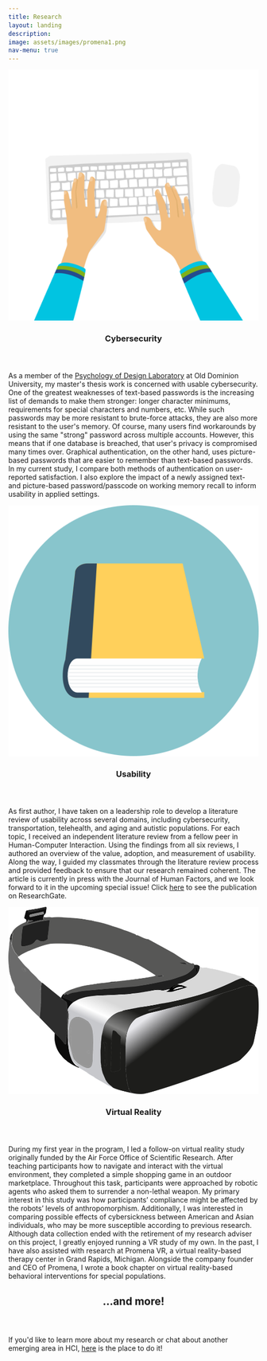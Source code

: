 ```yaml
---
title: Research
layout: landing
description: 
image: assets/images/promena1.png
nav-menu: true
---
```


<!-- Main -->
<div id="main">

<!-- One -->
<!--<section id="one">
	<div class="inner">
		<header class="major">
			<h2>Sed amet aliquam</h2>
		</header>
		<p>Nullam et orci eu lorem consequat tincidunt vivamus et sagittis magna sed nunc rhoncus condimentum sem. In efficitur ligula tate urna. Maecenas massa vel lacinia pellentesque lorem ipsum dolor. Nullam et orci eu lorem consequat tincidunt. Vivamus et sagittis libero. Nullam et orci eu lorem consequat tincidunt vivamus et sagittis magna sed nunc rhoncus condimentum sem. In efficitur ligula tate urna.</p>
	</div>
</section>-->

<!-- Two -->
<section id="two" class="spotlights">
	<section>
		<a href="generic.html" class="image">
			<img src="assets/images/keyboard.png" alt="" data-position="center center" />
		</a>
		<div class="content">
			<div class="inner">
				<header class="major">
					<h3>Cybersecurity</h3>
				</header>
				<p>As a member of the <a href="http://www.psychofdesign.com/">Psychology of Design Laboratory</a> at Old Dominion University, my master's thesis work is concerned with usable cybersecurity. One of the greatest weaknesses of text-based passwords is the increasing list of demands to make them stronger: longer character minimums, requirements for special characters and numbers, etc. While such passwords may be more resistant to brute-force attacks, they are also more resistant to the user's memory. Of course, many users find workarounds by using the same "strong" password across multiple accounts. However, this means that if one database is breached, that user's privacy is compromised many times over. Graphical authentication, on the other hand, uses picture-based passwords that are easier to remember than text-based passwords. In my current study, I compare both methods of authentication on user-reported satisfaction. I also explore the impact of a newly assigned text- and picture-based password/passcode on working memory recall to inform usability in applied settings.</p>
				<!--<ul class="actions">
					<li><a href="generic.html" class="button">Learn more</a></li>
				</ul>-->
			</div>
		</div>
	</section>
	<section>
		<a href="generic.html" class="image">
			<img src="assets/images/book.png" alt="" data-position="top center" />
		</a>
		<div class="content">
			<div class="inner">
				<header class="major">
					<h3>Usability</h3>
				</header>
				<p>As first author, I have taken on a leadership role to develop a literature review of usability across several domains, including cybersecurity, transportation, telehealth, and aging and autistic populations. For each topic, I received an independent literature review from a fellow peer in Human-Computer Interaction. Using the findings from all six reviews, I authored an overview of the value, adoption, and measurement of usability. Along the way, I guided my classmates through the literature review process and provided feedback to ensure that our research remained coherent. The article is currently in press with the Journal of Human Factors, and we look forward to it in the upcoming special issue! Click <a href="https://www.researchgate.net/publication/337720935_Usability_Adoption_Measurement_Value">here</a> to see the publication on ResearchGate.</p>
				<!--<ul class="actions">
					<li><a href="generic.html" class="button">Learn more</a></li>
				</ul>-->
			</div>
		</div>
	</section>
	<section>
		<a href="generic.html" class="image">
			<img src="assets/images/vr.png" alt="" data-position="25% 25%" />
		</a>
		<div class="content">
			<div class="inner">
				<header class="major">
					<h3>Virtual Reality</h3>
				</header>
				<p>During my first year in the program, I led a follow-on virtual reality study originally funded by the Air Force Office of Scientific Research. After teaching participants how to navigate and interact with the virtual environment, they completed a simple shopping game in an outdoor marketplace. Throughout this task, participants were approached by robotic agents who asked them to surrender a non-lethal weapon. My primary interest in this study was how participants’ compliance might be affected by the robots’ levels of anthropomorphism. Additionally, I was interested in comparing possible effects of cybersickness between American and Asian individuals, who may be more susceptible according to previous research. Although data collection ended with the retirement of my research adviser on this project, I greatly enjoyed running a VR study of my own. In the past, I have also assisted with research at Promena VR, a virtual reality-based therapy center in Grand Rapids, Michigan. Alongside the company founder and CEO of Promena, I wrote a book chapter on virtual reality-based behavioral interventions for special populations.</p>
				<!--<ul class="actions">
					<li><a href="generic.html" class="button">Learn more</a></li>
				</ul>-->
			</div>
		</div>
	</section>
</section>

<!-- Three -->
<section id="three">
	<div class="inner">
		<header class="major">
			<h2>...and more!</h2>
		</header>
		<p>If you'd like to learn more about my research or chat about another emerging area in HCI, <a href="https://forms.gle/bMq77pzgXhmx9tsK6">here</a> is the place to do it!</p>
		<!--<ul class="actions">
			<li><a href="generic.html" class="button next">Get Started</a></li>
		</ul>-->
	</div>
</section>

</div>
